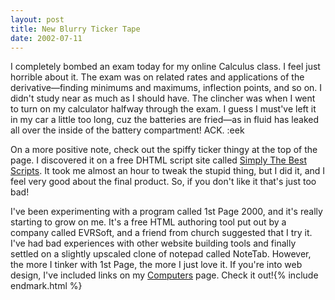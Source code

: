 ```yaml
---
layout: post
title: New Blurry Ticker Tape
date: 2002-07-11
---
```


I completely bombed an exam today for my online Calculus class. I feel just horrible about it. The exam was on related rates and applications of the derivative—finding minimums and maximums, inflection points, and so on. I didn't study near as much as I should have. The clincher was when I went to turn on my calculator halfway through the exam. I guess I must've left it in my car a little too long, cuz the batteries are fried—as in fluid has leaked all over the inside of the battery compartment! ACK. :eek

On a more positive note, check out the spiffy ticker thingy at the top of the page. I discovered it on a free DHTML script site called [Simply The Best Scripts](http://www.simplythebest.net/info/scripts.html). It took me almost an hour to tweak the stupid thing, but I did it, and I feel very good about the final product. So, if you don't like it that's just too bad!

I've been experimenting with a program called 1st Page 2000, and it's really starting to grow on me. It's a free HTML authoring tool put out by a company called EVRSoft, and a friend from church suggested that I try it. I've had bad experiences with other website building tools and finally settled on a slightly upscaled clone of notepad called NoteTab. However, the more I tinker with 1st Page, the more I just love it. If you're into web design, I've included links on my [Computers](/computers) page. Check it out!{% include endmark.html %}